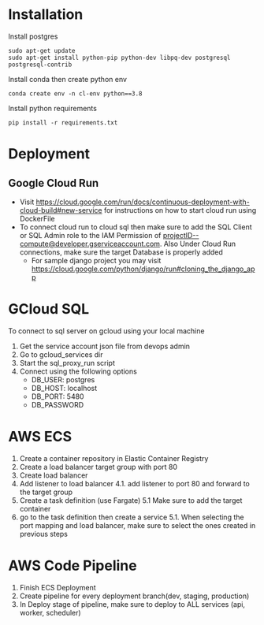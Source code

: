 # Installation
Install postgres
```
sudo apt-get update
sudo apt-get install python-pip python-dev libpq-dev postgresql postgresql-contrib
```

Install conda then create python env
```
conda create env -n cl-env python==3.8
```

Install python requirements
```
pip install -r requirements.txt
```

# Deployment
## Google Cloud Run
* Visit https://cloud.google.com/run/docs/continuous-deployment-with-cloud-build#new-service for instructions on how to start cloud run using DockerFile
* To connect cloud run to cloud sql then make sure to add the SQL Client or SQL Admin role to the IAM Permission of projectID--compute@developer.gserviceaccount.com. Also Under Cloud Run connections, make sure the target Database is properly added
   * For sample django project you may visit https://cloud.google.com/python/django/run#cloning_the_django_app 
# GCloud SQL
To connect to sql server on gcloud using your local machine
1. Get the service account json file from devops admin
2. Go to gcloud_services dir
3. Start the sql_proxy_run script
4. Connect using the following options
    * DB_USER: postgres
    * DB_HOST: localhost
    * DB_PORT: 5480
    * DB_PASSWORD
    

# AWS ECS 
1. Create a container repository in Elastic Container Registry
2. Create a load balancer target group with port 80 
3. Create load balancer
4. Add listener to load balancer
    4.1. add listener to port 80 and forward to the target group
5. Create a task definition (use Fargate)
    5.1 Make sure to add the target container
6. go to the task definition then create a service
    5.1. When selecting the port mapping and load balancer, make sure to
         select the ones created in previous steps


# AWS Code Pipeline
1. Finish ECS Deployment
2. Create pipeline for every deployment branch(dev, staging, production)
3. In Deploy stage of pipeline, make sure to deploy to ALL services (api, worker, scheduler)
